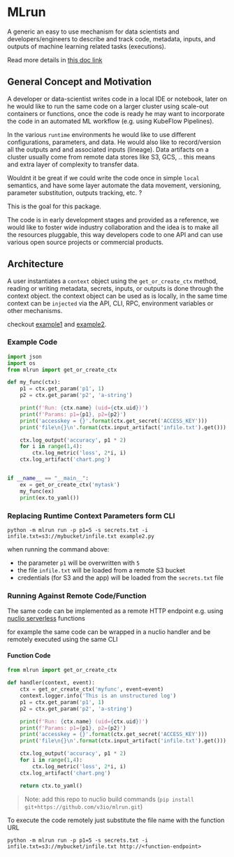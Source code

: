 # MLrun
A generic an easy to use mechanism for data scientists and developers/engineers to describe and track code, metadata, 
inputs, and outputs of machine learning related tasks (executions).

Read more details in [this doc link](https://docs.google.com/document/d/1JRoWx4X7ld3fzQtdTGVIbcZx-5HzlYmkFiQz6ei8izE/edit?usp=sharing)

## General Concept and Motivation

A developer or data-scientist writes code in a local IDE or notebook, later on he would 
like to run the same code on a larger cluster using scale-out containers or functions, 
once the code is ready he may want to incorporate the code in an automated ML workflow 
(e.g. using KubeFlow Pipelines).

In the various `runtime` environments he would like to use different configurations, parameters, and data.
He would also like to record/version all the outputs and and associated inputs (lineage).
Data artifacts on a cluster usually come from remote data stores like S3, GCS, 
.. this means and extra layer of complexity to transfer data.

Wouldnt it be great if we could write the code once in simple `local` semantics, and have some layer automate the 
data movement, versioning, parameter substitution, outputs tracking, etc. ?

This is the goal for this package.

The code is in early development stages and provided as a reference, we would like to foster wide industry collaboration 
and the idea is to make all the resources pluggable, this way developers code to one API and can use various open source projects or commercial products.     

## Architecture

A user instantiates a `context` object using the `get_or_create_ctx` method, reading or writing metadata, secrets, inputs, 
or outputs is done through the context object. the context object can be used as is locally, 
in the same time context can be `injected` via the API, CLI, RPC, environment variables or other mechanisms.

checkout [example1](example1.py) and [example2](example2.py).

### Example Code

```python
import json
import os
from mlrun import get_or_create_ctx

def my_func(ctx):
    p1 = ctx.get_param('p1', 1)
    p2 = ctx.get_param('p2', 'a-string')

    print(f'Run: {ctx.name} (uid={ctx.uid})')
    print(f'Params: p1={p1}, p2={p2}')
    print('accesskey = {}'.format(ctx.get_secret('ACCESS_KEY')))
    print('file\n{}\n'.format(ctx.input_artifact('infile.txt').get()))

    ctx.log_output('accuracy', p1 * 2)
    for i in range(1,4):
        ctx.log_metric('loss', 2*i, i)
    ctx.log_artifact('chart.png')


if __name__ == "__main__":
    ex = get_or_create_ctx('mytask')
    my_func(ex)
    print(ex.to_yaml())
```

### Replacing Runtime Context Parameters form CLI

`python -m mlrun run -p p1=5 -s secrets.txt -i infile.txt=s3://mybucket/infile.txt example2.py`

when running the command above:
* the parameter `p1` will be overwritten with `5`
* the file `infile.txt` will be loaded from a remote S3 bucket
* credentials (for S3 and the app) will be loaded from the `secrets.txt` file

### Running Against Remote Code/Function

The same code can be implemented as a remote HTTP endpoint e.g. using [nuclio serverless](https://github.com/nuclio/nuclio) functions

for example the same code can be wrapped in a nuclio handler and be remotely executed using the same CLI

#### Function Code

```python
from mlrun import get_or_create_ctx

def handler(context, event):
    ctx = get_or_create_ctx('myfunc', event=event)
    context.logger.info('This is an unstructured log')
    p1 = ctx.get_param('p1', 1)
    p2 = ctx.get_param('p2', 'a-string')

    print(f'Run: {ctx.name} (uid={ctx.uid})')
    print(f'Params: p1={p1}, p2={p2}')
    print('accesskey = {}'.format(ctx.get_secret('ACCESS_KEY')))
    print('file\n{}\n'.format(ctx.input_artifact('infile.txt').get()))

    ctx.log_output('accuracy', p1 * 2)
    for i in range(1,4):
        ctx.log_metric('loss', 2*i, i)
    ctx.log_artifact('chart.png')

    return ctx.to_yaml()
```

> Note: add this repo to nuclio build commands (`pip install git+https://github.com/v3io/mlrun.git`)

To execute the code remotely just substitute the file name with the function URL

`python -m mlrun run -p p1=5 -s secrets.txt -i infile.txt=s3://mybucket/infile.txt http://<function-endpoint>`

